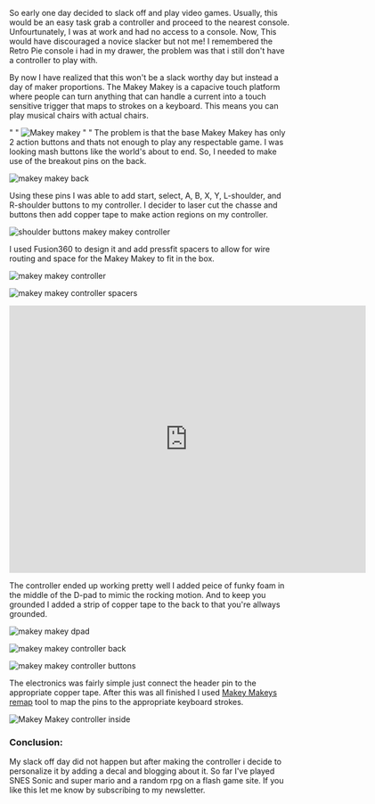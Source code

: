 So early one day decided to slack off and play video games. Usually, this would be an easy task grab a controller and proceed to the nearest console. Unfourtunately, I was at work and had no access to a console. Now, This would have discouraged a novice slacker but not me! I remembered the Retro Pie console i had in my drawer, the problem was that i still don't have a controller to play with. 

By now I have realized that this won't be a slack worthy day but instead a day of maker proportions. The Makey Makey is a capacive touch platform where people can turn anything that can handle a current into a touch sensitive trigger that maps to strokes on a keyboard. This means you can play musical chairs with actual chairs. 

" "
![Makey makey](https://ksr-ugc.imgix.net/assets/011/354/784/0bc7529530ce2fa1207f587893a4298b_original.jpg?ixlib=rb-1.1.0&crop=faces&w=1552&h=873&fit=crop&v=1463681439&auto=format&frame=1&q=92&s=2119f3d16b3c64938bf03c2455552707")
" "
The problem is that the base Makey Makey has only 2 action buttons and thats not enough to play any respectable game. I was looking mash buttons like the world's about to end. So, I needed to make use of the breakout pins on the back.

![makey makey back](https://cdn.sparkfun.com/assets/e/4/8/3/f/52e977b0ce395f6f178b4567.jpg "makey makey back")

Using these pins I was able to add start, select, A, B, X, Y, L-shoulder, and R-shoulder buttons to my controller. I decider to laser cut the chasse and buttons then add copper tape to make action regions on my controller.

![shoulder buttons makey makey controller](https://i.imgur.com/8sfO4jZ.jpg "shoulder buttons makey makey controller")

I used Fusion360 to design it and add pressfit spacers to allow for wire routing and space for the Makey Makey to fit in the box.

![makey makey controller](https://i.imgur.com/w8iv5R3.jpg "makey makey controller")

![makey makey controller spacers](https://i.imgur.com/6UDLoLl.jpg "makey makey controller spacers")

<iframe src="https://myhub.autodesk360.com/ue283ce5a/shares/public/SH56a43QTfd62c1cd9689ef3ead33924f452?mode=embed" width="640" height="480" allowfullscreen="true" webkitallowfullscreen="true" mozallowfullscreen="true"  frameborder="0"></iframe>

The controller ended up working pretty well I added peice of funky foam in the middle of the D-pad to mimic the rocking motion. And to keep you grounded I added a strip of copper tape to the back to that you're allways grounded.

![makey makey dpad](https://i.imgur.com/szLKHbl.jpg "makey makey dpad")

![makey makey controller back](https://i.imgur.com/VMveXeJ.jpg "makey makey controller back")

![makey makey controller buttons](https://i.imgur.com/2vYtKcm.jpg "makey makey controller buttons")

The electronics was fairly simple just connect the header pin to the appropriate copper tape. After this was all finished I used [Makey Makeys remap](https://makeymakey.com/pages/remap "Makey Makeys remap") tool to map the pins to the appropriate keyboard strokes.

![Makey Makey controller inside](https://i.imgur.com/9cZnEZF.jpg "Makey Makey controller inside")

### Conclusion:

My slack off day did not happen but after making the controller i decide to personalize it by adding a decal and blogging about it. So far I've played SNES Sonic and super mario and a random rpg on a flash game site. If you like this let me know by subscribing to my newsletter.
